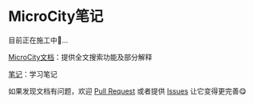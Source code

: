# MicroCity笔记
目前正在施工中🧱...

[MicroCity文档](./docs)：提供全文搜索功能及部分解释

[笔记](./notes)：学习笔记

如果发现文档有问题，欢迎 [Pull Request](https://github.com/huuhghhgyg/MicroCityNotes/pulls) 或者提供 [Issues](https://github.com/huuhghhgyg/MicroCityNotes/issues) 让它变得更完善😋